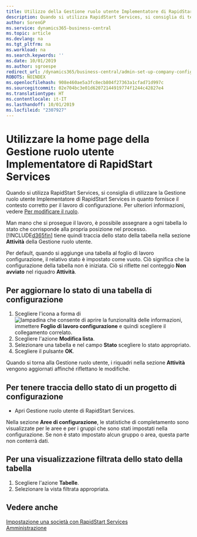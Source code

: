 ```yaml
---
title: Utilizzo della Gestione ruolo utente Implementatore di RapidStart Services | Documenti Microsoft
description: Quando si utilizza RapidStart Services, si consiglia di tener traccia del lavoro e utilizzare la Gestione ruolo utente Implementatore di RapidStart Services in quanto fornisce il contesto corretto per il lavoro di configurazione.
author: SorenGP
ms.service: dynamics365-business-central
ms.topic: article
ms.devlang: na
ms.tgt_pltfrm: na
ms.workload: na
ms.search.keywords: ''
ms.date: 10/01/2019
ms.author: sgroespe
redirect_url: /dynamics365/business-central/admin-set-up-company-configuration
ROBOTS: NOINDEX
ms.openlocfilehash: 908e460ae5a3fc8ecb804f27363a1cfad71d997c
ms.sourcegitcommit: 02e704bc3e01d62072144919774f1244c42827e4
ms.translationtype: HT
ms.contentlocale: it-IT
ms.lasthandoff: 10/01/2019
ms.locfileid: "2307927"
---
```

# <a name="use-the-rapidstart-services-implementer-role-center"></a>Utilizzare la home page della Gestione ruolo utente Implementatore di RapidStart Services
Quando si utilizza RapidStart Services, si consiglia di utilizzare la Gestione ruolo utente Implementatore di RapidStart Services in quanto fornisce il contesto corretto per il lavoro di configurazione. Per ulteriori informazioni, vedere [Per modificare il ruolo](ui-change-basic-settings.md#to-change-the-role).

Man mano che si prosegue il lavoro, è possibile assegnare a ogni tabella lo stato che corrisponde alla propria posizione nel processo. [!INCLUDE[d365fin](includes/d365fin_md.md)] tiene quindi traccia dello stato della tabella nella sezione **Attività** della Gestione ruolo utente.  

Per default, quando si aggiunge una tabella al foglio di lavoro configurazione, il relativo stato è impostato come vuoto. Ciò significa che la configurazione della tabella non è iniziata. Ciò si riflette nel conteggio **Non avviato** nel riquadro **Attività**.  

## <a name="to-update-the-status-of-a-configuration-table"></a>Per aggiornare lo stato di una tabella di configurazione  
1.  Scegliere l'icona a forma di ![lampadina che consente di aprire la funzionalità delle informazioni](media/ui-search/search_small.png "Informazioni sull'operazione che si desidera eseguire"), immettere **Foglio di lavoro configurazione** e quindi scegliere il collegamento correlato.  
2.  Scegliere l'azione **Modifica lista**.  
3.  Selezionare una tabella e nel campo **Stato** scegliere lo stato appropriato.  
4.  Scegliere il pulsante **OK**.  

Quando si torna alla Gestione ruolo utente, i riquadri nella sezione **Attività** vengono aggiornati affinché riflettano le modifiche.  

## <a name="to-track-the-status-of-a-configuration-project"></a>Per tenere traccia dello stato di un progetto di configurazione  
- Apri Gestione ruolo utente di RapidStart Services.  

Nella sezione **Aree di configurazione**, le statistiche di completamento sono visualizzate per le aree e per i gruppi che sono stati impostati nella configurazione. Se non è stato impostato alcun gruppo o area, questa parte non conterrà dati.  

## <a name="to-see-a-filtered-view-of-table-status"></a>Per una visualizzazione filtrata dello stato della tabella  
1. Scegliere l'azione **Tabelle**.  
2. Selezionare la vista filtrata appropriata.  

## <a name="see-also"></a>Vedere anche  
[Impostazione una società con RapidStart Services](admin-set-up-a-company-with-rapidstart.md)  
[Amministrazione](admin-setup-and-administration.md)
